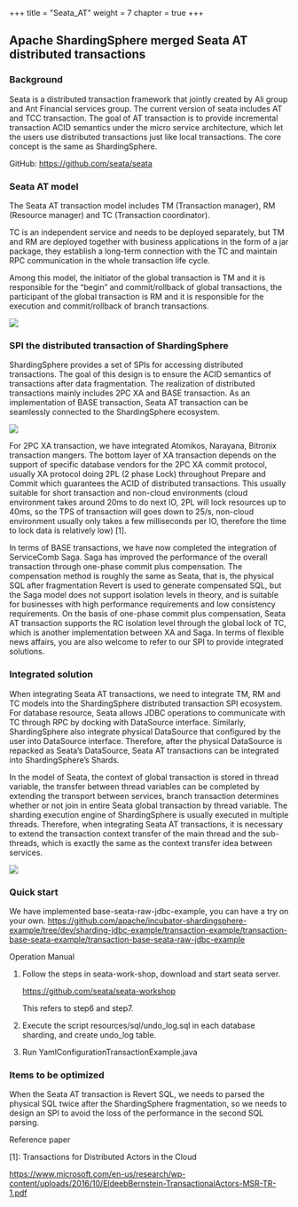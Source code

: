 +++
title = "Seata_AT"
weight = 7
chapter = true
+++

## Apache ShardingSphere merged Seata AT distributed transactions

### Background

Seata is a distributed transaction framework that jointly created by Ali group and Ant Financial services group. The current version of seata includes AT and TCC transaction. The goal of AT transaction is to provide incremental transaction ACID semantics under the micro service architecture, which let the users use distributed transactions just like local transactions. The core concept is the same as ShardingSphere. 

GitHub: https://github.com/seata/seata

### Seata AT model

The Seata AT transaction model includes TM (Transaction manager), RM (Resource manager) and TC (Transaction coordinator).

TC is an independent service and needs to be deployed separately, but TM and RM are deployed together with business applications in the form of a jar package, they establish a long-term connection with the TC and maintain RPC communication in the whole transaction life cycle.

Among this model, the initiator of the global transaction is TM and it is responsible for the “begin” and commit/rollback of global transactions, the participant of the global transaction is RM and it is responsible for the execution and commit/rollback of branch transactions. 

![](https://shardingsphere.apache.org/blog/img/seata1.jpg)

### SPI the distributed transaction of ShardingSphere 

ShardingSphere provides a set of SPIs for accessing distributed transactions. The goal of this design is to ensure the ACID semantics of transactions after data fragmentation. The realization of distributed transactions mainly includes 2PC XA and BASE transaction. As an implementation of BASE transaction, Seata AT transaction can be seamlessly connected to the ShardingSphere ecosystem.

![](https://shardingsphere.apache.org/blog/img/seata2.jpg)

For 2PC XA transaction, we have integrated Atomikos, Narayana, Bitronix transaction mangers. The bottom layer of XA transaction depends on the support of specific database vendors for the 2PC XA commit protocol, usually XA protocol doing 2PL (2 phase Lock) throughout Prepare and Commit which guarantees the ACID of distributed transactions. This usually suitable for short transaction and non-cloud environments (cloud environment takes around 20ms to do next IO, 2PL will lock resources up to 40ms, so the TPS of transaction will goes down to 25/s, non-cloud environment usually only takes a few milliseconds per IO, therefore the time to lock data is relatively low) \[1\].

In terms of BASE transactions, we have now completed the integration of ServiceComb Saga. Saga has improved the performance of the overall transaction through one-phase commit plus compensation. The compensation method is roughly the same as Seata, that is, the physical SQL after fragmentation Revert is used to generate compensated SQL, but the Saga model does not support isolation levels in theory, and is suitable for businesses with high performance requirements and low consistency requirements. On the basis of one-phase commit plus compensation, Seata AT transaction supports the RC isolation level through the global lock of TC, which is another implementation between XA and Saga. In terms of flexible news affairs, you are also welcome to refer to our SPI to provide integrated solutions.

### Integrated solution

When integrating Seata AT transactions, we need to integrate TM, RM and TC models into the ShardingSphere distributed transaction SPI ecosystem. For database resource, Seata allows JDBC operations to communicate with TC through RPC by docking with DataSource interface. Similarly, ShardingSphere also integrate physical DataSource that configured by the user into DataSource interface. Therefore, after the physical DataSource is repacked as Seata’s DataSource, Seata AT transactions can be integrated into ShardingSphere’s Shards. 

In the model of Seata, the context of global transaction is stored in thread variable, the transfer between thread variables can be completed by extending the transport between services, branch transaction determines whether or not join in entire Seata global transaction by thread variable. The sharding execution engine of ShardingSphere is usually executed in multiple threads. Therefore, when integrating Seata AT transactions, it is necessary to extend the transaction context transfer of the main thread and the sub-threads, which is exactly the same as the context transfer idea between services.

![](https://shardingsphere.apache.org/blog/img/seata3.jpg)

### Quick start

We have implemented base-seata-raw-jdbc-example, you can have a try on your own.
https://github.com/apache/incubator-shardingsphere-example/tree/dev/sharding-jdbc-example/transaction-example/transaction-base-seata-example/transaction-base-seata-raw-jdbc-example

Operation Manual

1. Follow the steps in seata-work-shop, download and start seata server.

   https://github.com/seata/seata-workshop

   This refers to step6 and step7.

2. Execute the script resources/sql/undo_log.sql in each database sharding, and create undo_log table.

3. Run YamlConfigurationTransactionExample.java

### Items to be optimized

When the Seata AT transaction is Revert SQL, we needs to parsed the physical SQL twice after the ShardingSphere fragmentation, so we needs to design an SPI to avoid the loss of the performance in the second SQL parsing.

Reference paper

[1]: Transactions for Distributed Actors in the Cloud

https://www.microsoft.com/en-us/research/wp-content/uploads/2016/10/EldeebBernstein-TransactionalActors-MSR-TR-1.pdf
